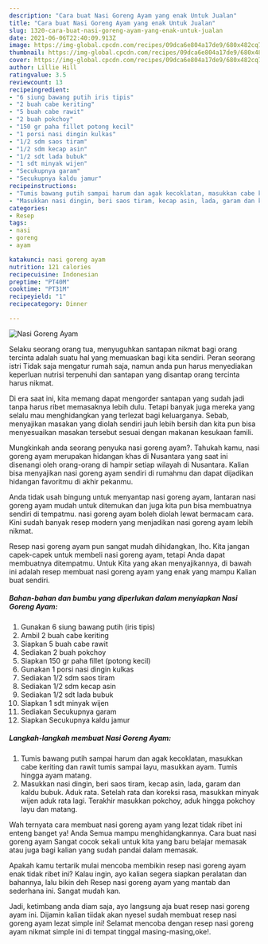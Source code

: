 ```yaml
---
description: "Cara buat Nasi Goreng Ayam yang enak Untuk Jualan"
title: "Cara buat Nasi Goreng Ayam yang enak Untuk Jualan"
slug: 1320-cara-buat-nasi-goreng-ayam-yang-enak-untuk-jualan
date: 2021-06-06T22:40:09.913Z
image: https://img-global.cpcdn.com/recipes/09dca6e804a17de9/680x482cq70/nasi-goreng-ayam-foto-resep-utama.jpg
thumbnail: https://img-global.cpcdn.com/recipes/09dca6e804a17de9/680x482cq70/nasi-goreng-ayam-foto-resep-utama.jpg
cover: https://img-global.cpcdn.com/recipes/09dca6e804a17de9/680x482cq70/nasi-goreng-ayam-foto-resep-utama.jpg
author: Lillie Hill
ratingvalue: 3.5
reviewcount: 13
recipeingredient:
- "6 siung bawang putih iris tipis"
- "2 buah cabe keriting"
- "5 buah cabe rawit"
- "2 buah pokchoy"
- "150 gr paha fillet potong kecil"
- "1 porsi nasi dingin kulkas"
- "1/2 sdm saos tiram"
- "1/2 sdm kecap asin"
- "1/2 sdt lada bubuk"
- "1 sdt minyak wijen"
- "Secukupnya garam"
- "Secukupnya kaldu jamur"
recipeinstructions:
- "Tumis bawang putih sampai harum dan agak kecoklatan, masukkan cabe keriting dan rawit tumis sampai layu, masukkan ayam. Tumis hingga ayam matang."
- "Masukkan nasi dingin, beri saos tiram, kecap asin, lada, garam dan kaldu bubuk. Aduk rata. Setelah rata dan koreksi rasa, masukkan minyak wijen aduk rata lagi. Terakhir masukkan pokchoy, aduk hingga pokchoy layu dan matang."
categories:
- Resep
tags:
- nasi
- goreng
- ayam

katakunci: nasi goreng ayam 
nutrition: 121 calories
recipecuisine: Indonesian
preptime: "PT40M"
cooktime: "PT31M"
recipeyield: "1"
recipecategory: Dinner

---
```



![Nasi Goreng Ayam](https://img-global.cpcdn.com/recipes/09dca6e804a17de9/680x482cq70/nasi-goreng-ayam-foto-resep-utama.jpg)

Selaku seorang orang tua, menyuguhkan santapan nikmat bagi orang tercinta adalah suatu hal yang memuaskan bagi kita sendiri. Peran seorang istri Tidak saja mengatur rumah saja, namun anda pun harus menyediakan keperluan nutrisi terpenuhi dan santapan yang disantap orang tercinta harus nikmat.

Di era  saat ini, kita memang dapat mengorder santapan yang sudah jadi tanpa harus ribet memasaknya lebih dulu. Tetapi banyak juga mereka yang selalu mau menghidangkan yang terlezat bagi keluarganya. Sebab, menyajikan masakan yang diolah sendiri jauh lebih bersih dan kita pun bisa menyesuaikan masakan tersebut sesuai dengan makanan kesukaan famili. 



Mungkinkah anda seorang penyuka nasi goreng ayam?. Tahukah kamu, nasi goreng ayam merupakan hidangan khas di Nusantara yang saat ini disenangi oleh orang-orang di hampir setiap wilayah di Nusantara. Kalian bisa menyajikan nasi goreng ayam sendiri di rumahmu dan dapat dijadikan hidangan favoritmu di akhir pekanmu.

Anda tidak usah bingung untuk menyantap nasi goreng ayam, lantaran nasi goreng ayam mudah untuk ditemukan dan juga kita pun bisa membuatnya sendiri di tempatmu. nasi goreng ayam boleh diolah lewat bermacam cara. Kini sudah banyak resep modern yang menjadikan nasi goreng ayam lebih nikmat.

Resep nasi goreng ayam pun sangat mudah dihidangkan, lho. Kita jangan capek-capek untuk membeli nasi goreng ayam, tetapi Anda dapat membuatnya ditempatmu. Untuk Kita yang akan menyajikannya, di bawah ini adalah resep membuat nasi goreng ayam yang enak yang mampu Kalian buat sendiri.

<!--inarticleads1-->

##### Bahan-bahan dan bumbu yang diperlukan dalam menyiapkan Nasi Goreng Ayam:

1. Gunakan 6 siung bawang putih (iris tipis)
1. Ambil 2 buah cabe keriting
1. Siapkan 5 buah cabe rawit
1. Sediakan 2 buah pokchoy
1. Siapkan 150 gr paha fillet (potong kecil)
1. Gunakan 1 porsi nasi dingin kulkas
1. Sediakan 1/2 sdm saos tiram
1. Sediakan 1/2 sdm kecap asin
1. Sediakan 1/2 sdt lada bubuk
1. Siapkan 1 sdt minyak wijen
1. Sediakan Secukupnya garam
1. Siapkan Secukupnya kaldu jamur




<!--inarticleads2-->

##### Langkah-langkah membuat Nasi Goreng Ayam:

1. Tumis bawang putih sampai harum dan agak kecoklatan, masukkan cabe keriting dan rawit tumis sampai layu, masukkan ayam. Tumis hingga ayam matang.
1. Masukkan nasi dingin, beri saos tiram, kecap asin, lada, garam dan kaldu bubuk. Aduk rata. Setelah rata dan koreksi rasa, masukkan minyak wijen aduk rata lagi. Terakhir masukkan pokchoy, aduk hingga pokchoy layu dan matang.




Wah ternyata cara membuat nasi goreng ayam yang lezat tidak ribet ini enteng banget ya! Anda Semua mampu menghidangkannya. Cara buat nasi goreng ayam Sangat cocok sekali untuk kita yang baru belajar memasak atau juga bagi kalian yang sudah pandai dalam memasak.

Apakah kamu tertarik mulai mencoba membikin resep nasi goreng ayam enak tidak ribet ini? Kalau ingin, ayo kalian segera siapkan peralatan dan bahannya, lalu bikin deh Resep nasi goreng ayam yang mantab dan sederhana ini. Sangat mudah kan. 

Jadi, ketimbang anda diam saja, ayo langsung aja buat resep nasi goreng ayam ini. Dijamin kalian tiidak akan nyesel sudah membuat resep nasi goreng ayam lezat simple ini! Selamat mencoba dengan resep nasi goreng ayam nikmat simple ini di tempat tinggal masing-masing,oke!.

